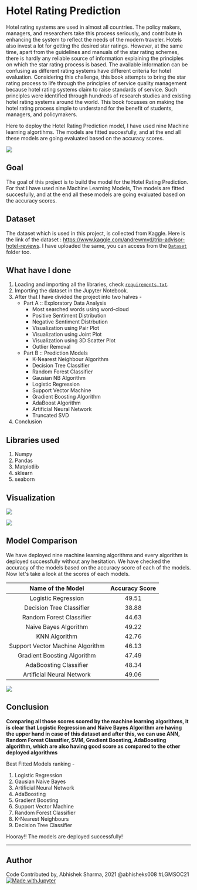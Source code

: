 # Hotel Rating Prediction
Hotel rating systems are used in almost all countries. The policy makers, managers, and researchers take this process seriously, and contribute in enhancing the system to reflect the needs of the modern traveler. Hotels also invest a lot for getting the desired star ratings. However, at the same time, apart from the guidelines and manuals of the star rating schemes, there is hardly any reliable source of information explaining the principles on which the star rating process is based. The available information can be confusing as different rating systems have different criteria for hotel evaluation. Considering this challenge, this book attempts to bring the star rating process to life through the principles of service quality management because hotel rating systems claim to raise standards of service. Such principles were identified through hundreds of research studies and existing hotel rating systems around the world. This book focusses on making the hotel rating process simple to understand for the benefit of students, managers, and policymakers.

Here to deploy the Hotel Rating Prediction model, I have used nine Machine learning algortihms. The models are fitted succesfully, and at the end all these models are going evaluated based on the accuracy scores.

![](https://github.com/abhisheks008/ML-ProjectKart/blob/patch-8/Hotel%20Rating%20Prediction/Images/hotel2.jpg)

## Goal
The goal of this project is to build the model for the Hotel Rating Prediction. For that I have used nine Machine Learning Models, The models are fitted succesfully, and at the end all these models are going evaluated based on the accuracy scores.

## Dataset
The dataset which is used in this project, is collected from Kaggle. Here is the link of the dataset : https://www.kaggle.com/andrewmvd/trip-advisor-hotel-reviews. I have uploaded the same, you can access from the [`Dataset`](https://github.com/abhisheks008/ML-ProjectKart/tree/patch-8/Hotel%20Rating%20Prediction/Dataset) folder too.

## What have I done
1. Loading and importing all the libraries, check [`requirements.txt`](https://github.com/abhisheks008/ML-ProjectKart/blob/patch-8/Hotel%20Rating%20Prediction/requirements.txt).
2. Importing the dataset in the Jupyter Notebook.
3. After that I have divided the project into two halves -
    - Part A :: Exploratory Data Analysis
        - Most searched words using word-cloud
        - Positive Sentiment Distribution
        - Negative Sentiment Distrbution
        - Visualization using Pair Plot
        - Visualization using Joint Plot
        - Visualization using 3D Scatter Plot
        - Outlier Removal
    - Part B :: Prediction Models
        - K-Nearest Neighbour Algorithm
        - Decision Tree Classifier
        - Random Forest Classifier
        - Gausian NB Algorithm
        - Logistic Regression
        - Support Vector Machine
        - Gradient Boosting Algorithm
        - AdaBoost Algorithm
        - Artificial Neural Network
        - Truncated SVD
4. Conclusion

## Libraries used
1. Numpy
2. Pandas
3. Matplotlib
4. sklearn
5. seaborn

## Visualization
![](https://github.com/abhisheks008/ML-ProjectKart/blob/patch-8/Hotel%20Rating%20Prediction/Images/newplot.png)

![](https://github.com/abhisheks008/ML-ProjectKart/blob/patch-8/Hotel%20Rating%20Prediction/Images/newplot%20(1).png)

## Model Comparison
We have deployed nine machine learning algorithms and every algorithm is deployed successfully without any hesitation. We have checked the accuracy of the models based on the accuracy score of each of the models. Now let's take a look at the scores of each models.

|Name of the Model|Accuracy Score|
|:---:|:---:|
|Logistic Regression|49.51|
|Decision Tree Classifier|38.88|
|Random Forest Classifier|44.63|
|Naive Bayes Algorithm|49.22|
|KNN Algorithm|42.76|
|Support Vector Machine Algorithm|46.13|
|Gradient Boosting Algorithm|47.49|
|AdaBoosting Classifier|48.34|
|Artificial Neural Network|49.06|

![](https://github.com/abhisheks008/ML-ProjectKart/blob/patch-8/Hotel%20Rating%20Prediction/Images/newplot%20(2).png)

## Conclusion
**Comparing all those scores scored by the machine learning algorithms, it is clear that Logistic Regression and Naive Bayes Algorithm are having the upper hand in case of this dataset and after this, we can use ANN, Random Forest Classifier, SVM, Gradient Boosting, AdaBoosting algorithm, which are also having good score as compared to the other deployed algorithms**

Best Fitted Models ranking - 
1. Logistic Regression
2. Gausian Naive Bayes
3. Artificial Neural Network
4. AdaBoosting
5. Gradient Boosting
6. Support Vector Machine
7. Random Forest Classifier
8. K-Nearest Neighbours
9. Decision Tree Classifier


Hooray!! The models are deployed successfully!

 
********************************************************************

## Author
Code Contributed by, Abhishek Sharma, 2021 @abhisheks008 #LGMSOC21
[![Made withJupyter](https://img.shields.io/badge/Made%20with-Jupyter-orange?style=for-the-badge&logo=Jupyter)](https://jupyter.org/try)
